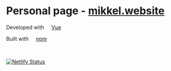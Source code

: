 # Personal page - [mikkel.website](https://mikkel.website)

Developed with <a href="https://vuejs.org/"><img src="https://vuejs.org/images/icons/favicon-16x16.png" width="12" height="12"></a> [Vue](https://vuejs.org/)

Built with <a href="https://www.npmjs.com/"><img src="https://static.npmjs.com/da3ab40fb0861d15c83854c29f5f2962.png" width="12" height="12"></a> [npm](https://www.npmjs.com/)

<br/>

[![Netlify Status](https://api.netlify.com/api/v1/badges/3c458511-bc27-4579-88a8-1835bed763e0/deploy-status)](https://app.netlify.com/sites/ecstatic-archimedes-c066b3/deploys)
